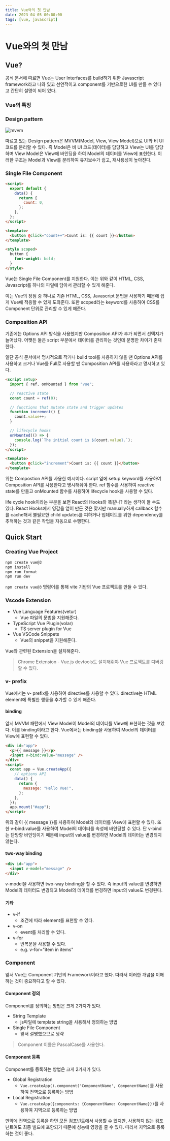 ```yaml
---
title: Vue와의 첫 만남
date: 2023-04-05 00:00:00
tags: [vue, javascript]
---
```


# Vue와의 첫 만남

## Vue?

공식 문서에 따르면 Vue는 User Interfaces를 build하기 위한 Javascript framework라고 나와 있고 선언적이고 component를 기반으로한 UI를 만들 수 있다고 간단히 설명이 되어 있다.

### Vue의 특징

### Design pattern

![mvvm](./imgs/2023-04-05-09-52-08.png)

따르고 있는 Design pattern은 MVVM(Model, View, View Model)으로 UI와 비 UI 코드를 분리할 수 있다. 즉 Model은 비 UI 코드(데이터)를 담당하고 View는 UI를 담당하며 View Model은 View에 바인딩을 하여 Model의 데이터를 View에 표현한다. 이러한 구조는 Model과 View를 분리하여 유지보수가 쉽고, 재사용성이 높아진다.

### Single File Component

```html
<script>
  export default {
    data() {
      return {
        count: 0,
      };
    },
  };
</script>

<template>
  <button @click="count++">Count is: {{ count }}</button>
</template>

<style scoped>
  button {
    font-weight: bold;
  }
</style>
```

Vue는 Single File Component를 지원한다. 이는 위와 같이 HTML, CSS, Javascript를 하나의 파일에 담아서 관리할 수 있게 해준다.

이는 Vue의 장점 중 하나로 기존 HTML, CSS, Javascript 문법을 사용하기 때문에 쉽게 Vue에 적응할 수 있게 도와준다. 또한 scoped라는 keyword를 사용하여 CSS를 Component 단위로 관리할 수 있게 해준다.

### Composition API

기존에는 Options API 방식을 사용했지만 Composition API가 추가 되면서 선택지가 늘어났다. 어쨋든 둘은 script 부분에서 데이터를 관리하는 것인데 분명한 차이가 존재한다.

일단 공식 문서에서 명시적으로 작거나 build tool를 사용하지 않을 땐 Options API를 사용하고 크거나 Vue를 Full로 사용할 땐 Composition API를 사용하라고 명시하고 있다.

```html
<script setup>
  import { ref, onMounted } from "vue";

  // reactive state
  const count = ref(0);

  // functions that mutate state and trigger updates
  function increment() {
    count.value++;
  }

  // lifecycle hooks
  onMounted(() => {
    console.log(`The initial count is ${count.value}.`);
  });
</script>

<template>
  <button @click="increment">Count is: {{ count }}</button>
</template>
```

위는 Compostion API를 사용한 예시이다. script 옆에 setup keyword를 사용하여 Composition API를 사용한다고 명시해줘야 한다. ref 함수를 사용하여 reactive state를 만들고 onMounted 함수를 사용하여 lifecycle hook을 사용할 수 있다.

life cycle hook이라는 부분을 보면 React의 Hooks와 똑같나? 라는 생각이 들 수도 있다. React Hooks에서 영감을 얻어 만든 것은 맞지만 manually하게 callback 함수를 cache해서 불필요한 child updates를 피하거나 업데이트를 위한 dependency를 추적하는 것과 같은 작업을 자동으로 수행한다.

## Quick Start

### Creating Vue Project

```bash
npm create vue@3
npm install
npm run format
npm run dev
```

`npm create vue@3` 명령어를 통해 vite 기반의 Vue 프로젝트를 만들 수 있다.

### Vscode Extension

- Vue Language Features(vetur)
  - Vue 파일의 문법을 지원해준다.
- TypeScript Vue Plugin(volar)
  - TS server plugin for Vue
- Vue VSCode Snippets
  - Vue의 snippet을 지원해준다.

Vue와 관련된 Extension을 설치해준다.

> Chrome Extension - Vue.js devtools도 설치해줘야 Vue 프로젝트를 디버깅할 수 있다.

### v- prefix

Vue에서는 v- prefix를 사용하여 directive를 사용할 수 있다. directive는 HTML element에 특별한 행동을 추가할 수 있게 해준다.

#### binding

앞서 MVVM 패턴에서 View Model이 Model의 데이터를 View에 표현하는 것을 보았다. 이를 binding이라고 한다. Vue에서는 binding을 사용하여 Model의 데이터를 View에 표현할 수 있다.

```html
<div id="app">
  <p>{{ message }}</p>
  <input v-bind:value="message" />
</div>
<script>
  const app = Vue.createApp({
    // options API
    data() {
      return {
        message: "Hello Vue!",
      };
    },
  });
  app.mount("#app");
</script>
```

위와 같이 {{ message }}를 사용하여 Model의 데이터를 View에 표현할 수 있다. 또한 v-bind:value를 사용하여 Model의 데이터를 속성에 바인딩할 수 있다. 단 v-bind는 단방향 바인딩이기 때문에 input의 value를 변경하면 Model의 데이터는 변경되지 않는다.

#### two-way binding

```html
<div id="app">
  <input v-model="message" />
</div>
```

v-model을 사용하면 two-way binding을 할 수 있다. 즉 input의 value를 변경하면 Model의 데이터도 변경되고 Model의 데이터를 변경하면 input의 value도 변경된다.

#### 기타

- v-if
  - 조건에 따라 element를 표현할 수 있다.
- v-on
  - event를 처리할 수 있다.
- v-for
  - 반복문을 사용할 수 있다.
  - e.g. v-for="item in items"

### Component

앞서 Vue는 Component 기반의 Framework이라고 했다. 따라서 이러한 개념을 이해하는 것이 중요하다고 할 수 있다.

#### Component 정의

Component를 정의하는 방법은 크게 2가지가 있다.

- String Template
  - js파일에 template string을 사용해서 정의하는 방법
- Single File Component
  - 앞서 설명했으므로 생략

> Component 이름은 PascalCase를 사용한다.

#### Component 등록

Component를 등록하는 방법은 크게 2가지가 있다.

- Global Registration
  - `Vue.createApp().component('ComponentName', ComponentName)`를 사용하여 전역으로 등록하는 방법
- Local Registration
  - `Vue.createApp({components: {ComponentName: ComponentName}})`를 사용하여 지역으로 등록하는 방법

만약에 전역으로 등록을 하면 모든 컴포넌트에서 사용할 수 있지만, 사용하지 않는 컴포넌트여도 최종 빌드에 포함되기 때문에 성능에 영향을 줄 수 있다. 따라서 지역으로 등록하는 것이 좋다.
